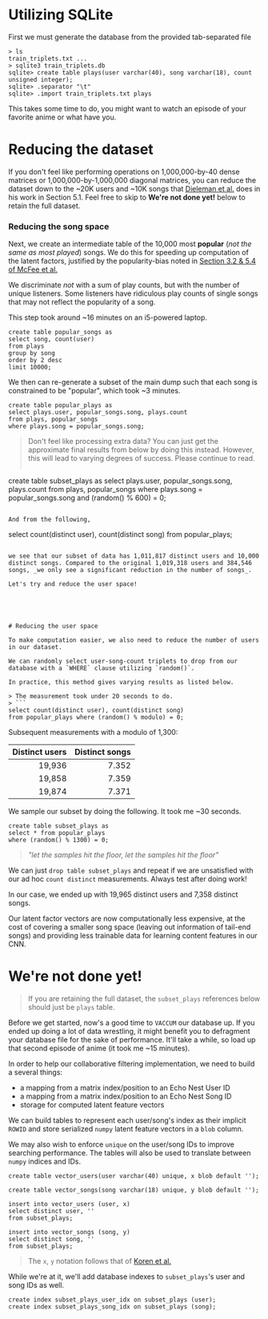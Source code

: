 # Utilizing SQLite

First we must generate the database from the provided tab-separated file

```
> ls
train_triplets.txt ...
> sqlite3 train_triplets.db
sqlite> create table plays(user varchar(40), song varchar(18), count unsigned integer);
sqlite> .separator "\t"
sqlite> .import train_triplets.txt plays
```

This takes some time to do, you might want to watch an episode of your favorite anime or what have you.





# Reducing the dataset

If you don't feel like performing operations on 1,000,000-by-40 dense matrices or 1,000,000-by-1,000,000 diagonal matrices, you can reduce the dataset down to the ~20K users and ~10K songs that [Dieleman et al.](http://papers.nips.cc/paper/5004-deep-content-based-music-recommendation.pdf) does in his work in Section 5.1. Feel free to skip to **We're not done yet!** below to retain the full dataset.

### Reducing the song space

Next, we create an intermediate table of the 10,000 most **popular** (_not the same as most played_) songs. We do this for speeding up computation of the latent factors, justified by the popularity-bias noted in [Section 3.2 & 5.4 of McFee et al.](http://eceweb.ucsd.edu/~gert/papers/msdc.pdf)

We discriminate _not_ with a sum of play counts, but with the number of unique listeners. Some listeners have ridiculous play counts of single songs that may not reflect the popularity of a song.

This step took around ~16 minutes on an i5-powered laptop.

```
create table popular_songs as
select song, count(user)
from plays
group by song
order by 2 desc
limit 10000;
```

We then can re-generate a subset of the main dump such that each song is constrained to be "popular", which took ~3 minutes.

```
create table popular_plays as
select plays.user, popular_songs.song, plays.count
from plays, popular_songs
where plays.song = popular_songs.song;
```

> Don't feel like processing extra data? You can just get the approximate final results from below by doing this instead. However, this will lead to varying degrees of success. Please continue to read.
> ```
create table subset_plays as
select plays.user, popular_songs.song, plays.count
from plays, popular_songs
where plays.song = popular_songs.song
and (random() % 600) = 0;
```

And from the following,

```
select count(distinct user), count(distinct song) from popular_plays;
```

we see that our subset of data has 1,011,817 distinct users and 10,000 distinct songs. Compared to the original 1,019,318 users and 384,546 songs, _we only see a significant reduction in the number of songs_.

Let's try and reduce the user space!





# Reducing the user space

To make computation easier, we also need to reduce the number of users in our dataset.

We can randomly select user-song-count triplets to drop from our database with a `WHERE` clause utilizing `random()`.

In practice, this method gives varying results as listed below.

> The measurement took under 20 seconds to do.
> ```
select count(distinct user), count(distinct song)
from popular_plays where (random() % modulo) = 0;
```

Subsequent measurements with a modulo of 1,300:

|Distinct users|Distinct songs|
|-------------:|-------------:|
|19,936        |7.352         |
|19,858        |7.359         |
|19,874        |7.371         |

We sample our subset by doing the following. It took me ~30 seconds.

```
create table subset_plays as
select * from popular_plays
where (random() % 1300) = 0;
```
> _"let the samples hit the floor, let the samples hit the floor"_

We can just `drop table subset_plays` and repeat if we are unsatisfied with our ad hoc `count distinct` measurements. Always test after doing work!

In our case, we ended up with 19,965 distinct users and 7,358 distinct songs.

Our latent factor vectors are now computationally less expensive, at the cost of covering a smaller song space (leaving out information of tail-end songs) and providing less trainable data for learning content features in our CNN.





# We're not done yet!

> If you are retaining the full dataset, the `subset_plays` references below should just be `plays` table.

Before we get started, now's a good time to `VACCUM` our database up. If you ended up doing a lot of data wrestling, it might benefit you to defragment your database file for the sake of performance. It'll take a while, so load up that second episode of anime (it took me ~15 minutes).

In order to help our collaborative filtering implementation, we need to build a several things:

- a mapping from a matrix index/position to an Echo Nest User ID
- a mapping from a matrix index/position to an Echo Nest Song ID
- storage for computed latent feature vectors

We can build tables to represent each user/song's index as their implicit `ROWID` and store serialized `numpy` latent feature vectors in a `blob` column.

We may also wish to enforce `unique` on the user/song IDs to improve searching performance. The tables will also be used to translate between `numpy` indices and IDs.

```
create table vector_users(user varchar(40) unique, x blob default '');

create table vector_songs(song varchar(18) unique, y blob default '');

insert into vector_users (user, x)
select distinct user, ''
from subset_plays;

insert into vector_songs (song, y)
select distinct song, ''
from subset_plays;
```

> The `x`, `y` notation follows that of [Koren et al.](http://yifanhu.net/PUB/cf.pdf)

While we're at it, we'll add database indexes to `subset_plays`'s user and song IDs as well.

```
create index subset_plays_user_idx on subset_plays (user);
create index subset_plays_song_idx on subset_plays (song);
```
